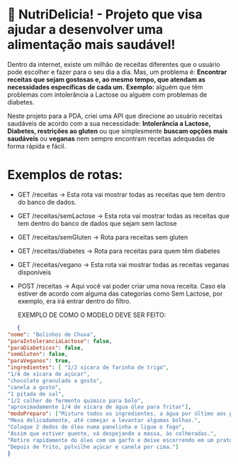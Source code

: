 # 🥗 NutriDelicia! - Projeto que visa ajudar a desenvolver uma alimentação mais saudável!
Dentro da internet, existe um milhão de receitas diferentes que o usuário pode escolher e fazer para o seu
dia a dia. Mas, um problema é: **Encontrar receitas que sejam gostosas e, ao mesmo tempo, que atendam as
necessidades específicas de cada um.**  **Exemplo:** alguém que têm problemas com intolerância a Lactose ou alguém com problemas 
de diabetes.

Neste projeto para a PDA, criei uma API que direcione ao usuário receitas saudáveis de acordo com a sua necessidade: 
**Intolerância a Lactose, Diabetes, restrições ao gluten** ou que simplesmente **buscam opções mais saudáveis** ou **veganas**
nem sempre encontram receitas adequadas de forma rápida e fácil. 

# Exemplos de rotas: 
- GET /receitas -> Esta rota vai mostrar todas as receitas que tem dentro do banco de dados. 
- GET /receitas/semLactose -> Esta rota vai mostrar todas as receitas que tem dentro do banco de dados que sejam sem lactose 
- GET /receitas/semGluten -> Rota para receitas sem gluten
- GET /receitas/diabetes -> Rota para receitas para quem têm diabetes 
- GET /receitas/vegano -> Esta rota vai mostrar todas as receitas veganas disponíveis
- POST /receitas -> Aqui você vai poder criar uma nova receita. Caso ela estiver de acordo com alguma das categorias como Sem Lactose, por exemplo, era irá entrar dentro do filtro.

  EXEMPLO DE COMO O MODELO DEVE SER FEITO: 

```json 
   {
"nome": "Bolinhos de Chuva",
"paraIntoleranciaLactose": false,
"paraDiabeticos": false,
"semGluten": false, 
"paraVeganos": true,
"ingredientes": [ "1/2 xícara de farinha de trigo",
"1/4 de xícara de açúcar",
"chocolate granulado a gosto",
"canela a gosto",
"1 pitada de sal",
"1/2 colher de fermento químico para bolo",
"aproximadamente 1/4 de xícara de água óleo para fritar"], 
"modoPreparo": ["Misture todos os ingredientes, a água por último aos poucos, porque a massa não pode ficar líquida, nem muito pesada.",
"Mexa delicadamente, até começar a levantar algumas bolhas.",
"Coloque 2 dedos de óleo numa panelinha e ligue o fogo",
"Assim que estiver quente, vá despejando a massa, às colheradas.",
"Retire rapidamente do óleo com um garfo e deixe escorrendo em um prato com papel toalha",
"Depois de frito, polvilhe açúcar e canela por cima."]
} 

